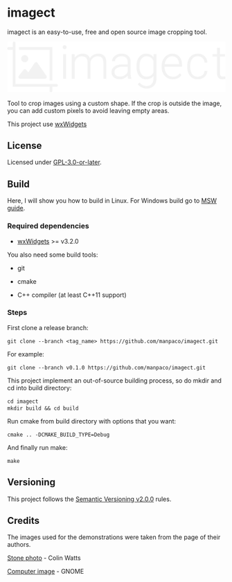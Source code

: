 # imagect

imagect is an easy-to-use, free and open source image cropping tool.

![imagect imagotype](/resources/imagect-logo.svg)

Tool to crop images using a custom shape. If the crop is outside the image, you can add custom pixels to avoid leaving empty areas.

This project use [wxWidgets](https://www.wxwidgets.org/)

## License

Licensed under [GPL-3.0-or-later](/COPYING).

## Build

Here, I will show you how to build in Linux. For Windows build go to [MSW guide](/docs/msys2-build.md).

### Required dependencies

- [wxWidgets](https://github.com/wxWidgets/wxWidgets) >= v3.2.0

You also need some build tools:

- git

- cmake

- C++ compiler (at least C++11 support)

### Steps

First clone a release branch:

    git clone --branch <tag_name> https://github.com/manpaco/imagect.git

For example:

    git clone --branch v0.1.0 https://github.com/manpaco/imagect.git

This project implement an out-of-source building process, so do mkdir and cd into build directory:

    cd imagect
    mkdir build && cd build

Run cmake from build directory with options that you want:

    cmake .. -DCMAKE_BUILD_TYPE=Debug

And finally run make:

    make

## Versioning

This project follows the [Semantic Versioning v2.0.0](https://semver.org/spec/v2.0.0.html) rules.

## Credits

The images used for the demonstrations were taken from the page of their authors.

[Stone photo](https://unsplash.com/photos/u4ijcCaprRc) - Colin Watts

[Computer image](https://github.com/GNOME/adwaita-icon-theme) - GNOME
